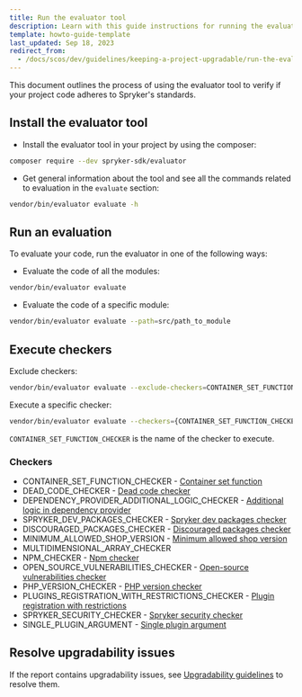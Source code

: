 ```yaml
---
title: Run the evaluator tool
description: Learn with this guide instructions for running the evaluator tool within your Spryker projects.
template: howto-guide-template
last_updated: Sep 18, 2023
redirect_from:
  - /docs/scos/dev/guidelines/keeping-a-project-upgradable/run-the-evaluator-tool.html
---
```


This document outlines the process of using the evaluator tool to verify if your project code adheres to Spryker's standards.

## Install the evaluator tool

- Install the evaluator tool in your project by using the composer:

```bash
composer require --dev spryker-sdk/evaluator
```

- Get general information about the tool and see all the commands related to evaluation in the `evaluate` section:

```bash
vendor/bin/evaluator evaluate -h
```

## Run an evaluation

To evaluate your code, run the evaluator in one of the following ways:

- Evaluate the code of all the modules:

```bash
vendor/bin/evaluator evaluate
```

- Evaluate the code of a specific module:

```bash
vendor/bin/evaluator evaluate --path=src/path_to_module
```

## Execute checkers

Exclude checkers:

```bash
vendor/bin/evaluator evaluate --exclude-checkers=CONTAINER_SET_FUNCTION_CHECKER
```

Execute a specific checker:

```bash
vendor/bin/evaluator evaluate --checkers={CONTAINER_SET_FUNCTION_CHECKER}
```

`CONTAINER_SET_FUNCTION_CHECKER` is the name of the checker to execute.

### Checkers

- CONTAINER_SET_FUNCTION_CHECKER - [Container set function](https://docs.spryker.com/docs/dg/dev/guidelines/keeping-a-project-upgradable/upgradability-guidelines/container-set-function.html)
- DEAD_CODE_CHECKER - [Dead code checker](https://docs.spryker.com/docs/dg/dev/guidelines/keeping-a-project-upgradable/upgradability-guidelines/dead-code-checker.html)
- DEPENDENCY_PROVIDER_ADDITIONAL_LOGIC_CHECKER - [Additional logic in dependency provider](https://docs.spryker.com/docs/dg/dev/guidelines/keeping-a-project-upgradable/upgradability-guidelines/additional-logic-in-dependency-provider.html#run-only-this-checker)
- SPRYKER_DEV_PACKAGES_CHECKER - [Spryker dev packages checker](https://docs.spryker.com/docs/dg/dev/guidelines/keeping-a-project-upgradable/upgradability-guidelines/spryker-dev-packages-checker.html)
- DISCOURAGED_PACKAGES_CHECKER - [Discouraged packages checker](https://docs.spryker.com/docs/dg/dev/guidelines/keeping-a-project-upgradable/upgradability-guidelines/discouraged-packages-checker.html)
- MINIMUM_ALLOWED_SHOP_VERSION - [Minimum allowed shop version](https://docs.spryker.com/docs/dg/dev/guidelines/keeping-a-project-upgradable/upgradability-guidelines/minimum-allowed-shop-version.html)
- MULTIDIMENSIONAL_ARRAY_CHECKER
- NPM_CHECKER - [Npm checker](https://docs.spryker.com/docs/dg/dev/guidelines/keeping-a-project-upgradable/upgradability-guidelines/npm-checker.html)
- OPEN_SOURCE_VULNERABILITIES_CHECKER - [Open-source vulnerabilities checker](https://docs.spryker.com/docs/dg/dev/guidelines/keeping-a-project-upgradable/upgradability-guidelines/open-source-vulnerabilities.html)
- PHP_VERSION_CHECKER - [PHP version checker](https://docs.spryker.com/docs/dg/dev/guidelines/keeping-a-project-upgradable/upgradability-guidelines/php-version.html#problem-description)
- PLUGINS_REGISTRATION_WITH_RESTRICTIONS_CHECKER - [Plugin registration with restrictions](https://docs.spryker.com/docs/dg/dev/guidelines/keeping-a-project-upgradable/upgradability-guidelines/plugin-registration-with-restrintions.html)
- SPRYKER_SECURITY_CHECKER - [Spryker security checker](https://docs.spryker.com/docs/dg/dev/guidelines/keeping-a-project-upgradable/upgradability-guidelines/spryker-security-checker.html)
- SINGLE_PLUGIN_ARGUMENT - [Single plugin argument](https://docs.spryker.com/docs/dg/dev/guidelines/keeping-a-project-upgradable/upgradability-guidelines/single-plugin-argument.html)

## Resolve upgradability issues

If the report contains upgradability issues, see [Upgradability guidelines](/docs/dg/dev/guidelines/keeping-a-project-upgradable/upgradability-guidelines/upgradability-guidelines.html) to resolve them.
